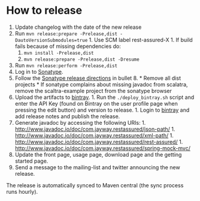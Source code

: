 # How to release #

  1. Update changelog with the date of the new release
  1. Run `mvn release:prepare -Prelease,dist -DautoVersionSubmodules=true`
    1. Use SCM label rest-assured-X
    1. If build fails because of missing dependencies do:
      1. `mvn install -Prelease,dist`
      1. `mvn release:prepare -Prelease,dist -Dresume`
  1. Run `mvn release:perform -Prelease,dist`
  1. Log in to [Sonatype](https://oss.sonatype.org).
  1. Follow the [Sonatype release directions](https://docs.sonatype.org/display/Repository/Sonatype+OSS+Maven+Repository+Usage+Guide) in bullet 8.
    * Remove all dist projects
    * If sonatype complains about missing javadoc from scalatra, remove the scaltra-example project from the sonatype browser
  1. Upload the artifacts to [bintray](http://bintray.com).
    1. Run the `./deploy_bintray.sh` script and enter the API Key (found on Bintray on the user profile page when pressing the edit button) and version to release.
    1. Login to [bintray](http://bintray.com) and add release notes and publish the release.
  1. Generate javadoc by accessing the following URIs:
    1. http://www.javadoc.io/doc/com.jayway.restassured/json-path/<version>
    1. http://www.javadoc.io/doc/com.jayway.restassured/xml-path/<version>
    1. http://www.javadoc.io/doc/com.jayway.restassured/rest-assured/<version>
    1. http://www.javadoc.io/doc/com.jayway.restassured/spring-mock-mvc/<version>
  1. Update the front page, usage page, download page and the getting started page.
  1. Send a message to the mailing-list and twitter announcing the new release.

The release is automatically synced to Maven central (the sync process runs hourly).

